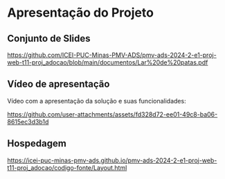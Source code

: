 # Apresentação do Projeto

## Conjunto de Slides

https://github.com/ICEI-PUC-Minas-PMV-ADS/pmv-ads-2024-2-e1-proj-web-t11-proj_adocao/blob/main/documentos/Lar%20de%20patas.pdf

## Vídeo de apresentação

Vídeo com a apresentação da solução e suas funcionalidades: 


https://github.com/user-attachments/assets/fd328d72-ee01-49c8-ba06-8615ec3d3b1d



## Hospedagem

https://icei-puc-minas-pmv-ads.github.io/pmv-ads-2024-2-e1-proj-web-t11-proj_adocao/codigo-fonte/Layout.html


